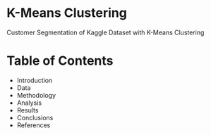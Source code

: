 # K-Means Clustering
Customer Segmentation of Kaggle Dataset with K-Means Clustering 

# Table of Contents
- Introduction
- Data
- Methodology
- Analysis
- Results
- Conclusions
- References
